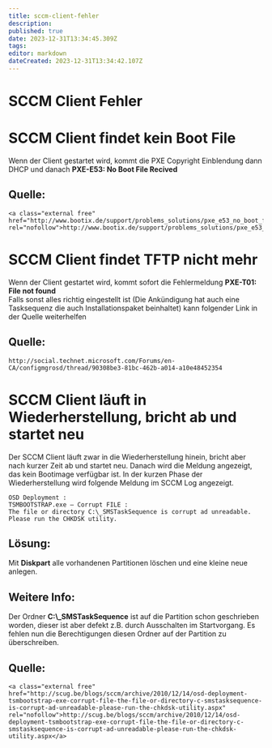 ```yaml
---
title: sccm-client-fehler
description: 
published: true
date: 2023-12-31T13:34:45.309Z
tags: 
editor: markdown
dateCreated: 2023-12-31T13:34:42.107Z
---
```


# SCCM Client Fehler

# <span class="mw-headline" id="bkmrk-sccm-client-findet-k-1">SCCM Client findet kein Boot File</span>

Wenn der Client gestartet wird, kommt die PXE Copyright Einblendung dann DHCP und danach **PXE-E53: No Boot File Recived**

## <span class="mw-headline" id="bkmrk-quelle%3A-1">Quelle:</span>

```
<a class="external free" href="http://www.bootix.de/support/problems_solutions/pxe_e53_no_boot_filename_received.html" rel="nofollow">http://www.bootix.de/support/problems_solutions/pxe_e53_no_boot_filename_received.html</a>
```

# <span class="mw-headline" id="bkmrk-sccm-client-findet-t-1">SCCM Client findet TFTP nicht mehr</span>

Wenn der Client gestartet wird, kommt sofort die Fehlermeldung **PXE-T01: File not found**  
Falls sonst alles richtig eingestellt ist (Die Ankündigung hat auch eine Tasksequenz die auch Installationspaket beinhaltet) kann folgender Link in der Quelle weiterhelfen

## <span class="mw-headline" id="bkmrk-quelle%3A-3">Quelle:</span>

```
http://social.technet.microsoft.com/Forums/en-CA/configmgrosd/thread/90308be3-81bc-462b-a014-a10e48452354
```

# <span id="bkmrk-"></span><span class="mw-headline" id="bkmrk-sccm-client-l%C3%A4uft-in-1">SCCM Client läuft in Wiederherstellung, bricht ab und startet neu</span>

Der SCCM Client läuft zwar in die Wiederherstellung hinein, bricht aber nach kurzer Zeit ab und startet neu. Danach wird die Meldung angezeigt, das kein Bootimage verfügbar ist. In der kurzen Phase der Wiederherstellung wird folgende Meldung im SCCM Log angezeigt.

```
OSD Deployment : 
TSMBOOTSTRAP.exe – Corrupt FILE : 
The file or directory C:\_SMSTaskSequence is corrupt ad unreadable. Please run the CHKDSK utility.
```

## <span id="bkmrk--1"></span><span class="mw-headline" id="bkmrk-l%C3%B6sung%3A-1">Lösung:</span>

Mit **Diskpart** alle vorhandenen Partitionen löschen und eine kleine neue anlegen.

## <span class="mw-headline" id="bkmrk-weitere-info%3A-1">Weitere Info:</span>

Der Ordner **C:\\\_SMSTaskSequence** ist auf die Partition schon geschrieben worden, dieser ist aber defekt z.B. durch Ausschalten im Startvorgang. Es fehlen nun die Berechtigungen diesen Ordner auf der Partition zu überschreiben.

## <span class="mw-headline" id="bkmrk-quelle%3A-5">Quelle:</span>

```
<a class="external free" href="http://scug.be/blogs/sccm/archive/2010/12/14/osd-deployment-tsmbootstrap-exe-corrupt-file-the-file-or-directory-c-smstasksequence-is-corrupt-ad-unreadable-please-run-the-chkdsk-utility.aspx" rel="nofollow">http://scug.be/blogs/sccm/archive/2010/12/14/osd-deployment-tsmbootstrap-exe-corrupt-file-the-file-or-directory-c-smstasksequence-is-corrupt-ad-unreadable-please-run-the-chkdsk-utility.aspx</a>
```